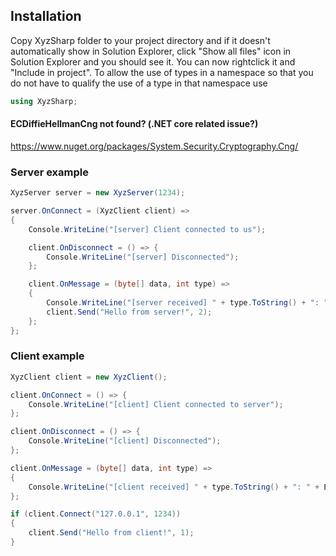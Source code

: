 ## Installation
Copy XyzSharp folder to your project directory and if it doesn't automatically show in Solution Explorer, click "Show all files" icon in Solution Explorer and you should see it. You can now rightclick it and "Include in project". To allow the use of types in a namespace so that you do not have to qualify the use of a type in that namespace use
```csharp
using XyzSharp;
```

#### ECDiffieHellmanCng not found? (.NET core related issue?)
https://www.nuget.org/packages/System.Security.Cryptography.Cng/

### Server example
```csharp
XyzServer server = new XyzServer(1234);

server.OnConnect = (XyzClient client) =>
{
    Console.WriteLine("[server] Client connected to us");

    client.OnDisconnect = () => {
        Console.WriteLine("[server] Disconnected");
    };

    client.OnMessage = (byte[] data, int type) =>
    {
        Console.WriteLine("[server received] " + type.ToString() + ": " + Encoding.UTF8.GetString(data));
        client.Send("Hello from server!", 2);
    };
};
```

### Client example
```csharp
XyzClient client = new XyzClient();

client.OnConnect = () => {
    Console.WriteLine("[client] Client connected to server");
};

client.OnDisconnect = () => {
    Console.WriteLine("[client] Disconnected");
};

client.OnMessage = (byte[] data, int type) =>
{
    Console.WriteLine("[client received] " + type.ToString() + ": " + Encoding.UTF8.GetString(data));
};

if (client.Connect("127.0.0.1", 1234))
{
    client.Send("Hello from client!", 1);
}
```
